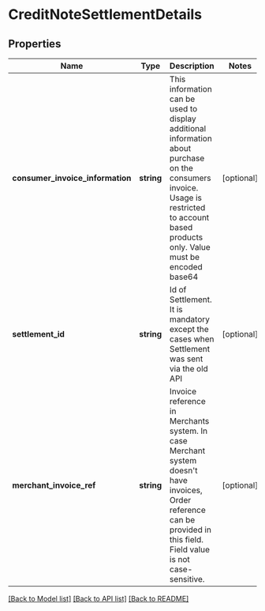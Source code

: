 # CreditNoteSettlementDetails

## Properties
Name | Type | Description | Notes
------------ | ------------- | ------------- | -------------
**consumer_invoice_information** | **string** | This information can be used to display additional information about purchase on the consumers invoice. Usage is restricted to account based products only. Value must be encoded base64 | [optional] 
**settlement_id** | **string** | Id of Settlement. It is mandatory except the cases when Settlement was sent via the old API | [optional] 
**merchant_invoice_ref** | **string** | Invoice reference in Merchants system. In case Merchant system doesn&#x27;t have invoices, Order reference can be provided in this field. Field value is not case-sensitive. | [optional] 

[[Back to Model list]](../../README.md#documentation-for-models) [[Back to API list]](../../README.md#documentation-for-api-endpoints) [[Back to README]](../../README.md)

